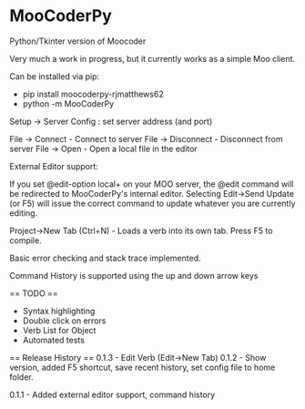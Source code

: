 # MooCoderPy
Python/Tkinter version of Moocoder

Very much a work in progress, but it currently works as a simple Moo client.

Can be installed via pip:
* pip install moocoderpy-rjmatthews62
* python -m MooCoderPy

Setup -> Server Config : set server address (and port) 

File -> Connect - Connect to server
File -> Disconnect - Disconnect from server
File -> Open - Open a local file in the editor

External Editor support:

If you set @edit-option local+ on your MOO server, the @edit command will be redirected to MooCoderPy's internal editor.
Selecting Edit->Send Update (or F5) will issue the correct command to update whatever you are currently editing.

Project->New Tab (Ctrl+N) - Loads a verb into its own tab. Press F5 to compile.

Basic error checking and stack trace implemented.

Command History is supported using the up and down arrow keys

== TODO ==
* Syntax highlighting
* Double click on errors
* Verb List for Object
* Automated tests

== Release History ==
0.1.3 - Edit Verb (Edit->New Tab)
0.1.2 - Show version, added F5 shortcut, save recent history, set config file to home folder.

0.1.1 - Added external editor support, command history
